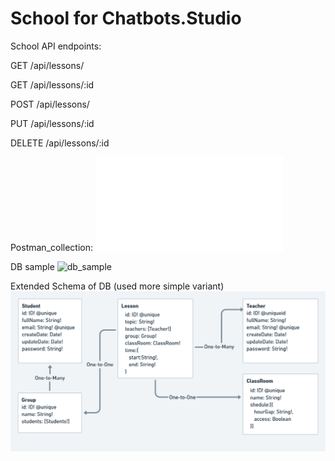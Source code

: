 # School for Chatbots.Studio

School API endpoints:

GET /api/lessons/

GET /api/lessons/:id

POST /api/lessons/

PUT /api/lessons/:id

DELETE /api/lessons/:id

Postman_collection:
![postman_collection](.docs/school.postman_collection.json)

DB sample
![db_sample](.docs\db)

Extended Schema of DB (used more simple variant)
![db_schema](index.png)

